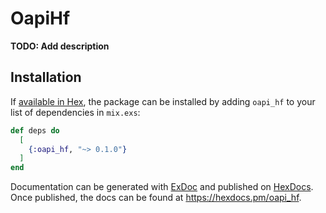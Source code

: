 # OapiHf

**TODO: Add description**

## Installation

If [available in Hex](https://hex.pm/docs/publish), the package can be installed
by adding `oapi_hf` to your list of dependencies in `mix.exs`:

```elixir
def deps do
  [
    {:oapi_hf, "~> 0.1.0"}
  ]
end
```

Documentation can be generated with [ExDoc](https://github.com/elixir-lang/ex_doc)
and published on [HexDocs](https://hexdocs.pm). Once published, the docs can
be found at <https://hexdocs.pm/oapi_hf>.

